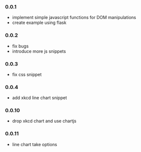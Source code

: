 ### 0.0.1

* implement simple javascript functions for DOM manipulations
* create example using flask

### 0.0.2

* fix bugs
* introduce more js snippets

### 0.0.3

* fix css snippet

### 0.0.4

* add xkcd line chart snippet

### 0.0.10

* drop xkcd chart and use chartjs

### 0.0.11

* line chart take options

